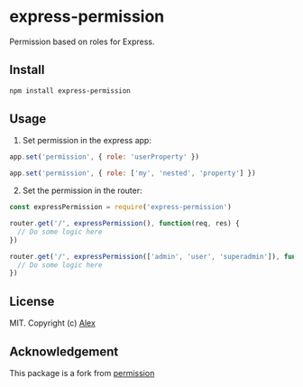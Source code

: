 # express-permission

Permission based on roles for Express.

## Install

```sh
npm install express-permission
```

## Usage

1. Set permission in the express app:

```js
app.set('permission', { role: 'userProperty' })

app.set('permission', { role: ['my', 'nested', 'property'] })
```

2. Set the permission in the router:

```js
const expressPermission = require('express-permission')

router.get('/', expressPermission(), function(req, res) {
  // Do some logic here
})

router.get('/', expressPermission(['admin', 'user', 'superadmin']), function(req, res) {
  // Do some logic here
})

```

## License

MIT. Copyright (c) [Alex](https://github.com/alxhotel)

## Acknowledgement

This package is a fork from [permission](https://github.com/tenodi/permission)

